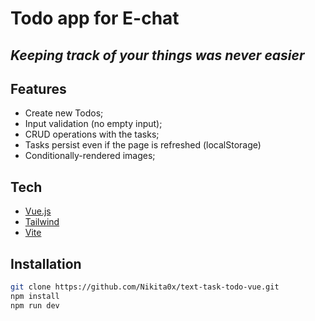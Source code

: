 # Todo app for E-chat
## _Keeping track of your things was never easier_


## Features

- Create new Todos;
- Input validation (no empty input);
- CRUD operations with the tasks;
- Tasks persist even if the page is refreshed (localStorage)
- Conditionally-rendered images;

## Tech

- [Vue.js]  
- [Tailwind]
- [Vite]

## Installation

```sh
git clone https://github.com/Nikita0x/text-task-todo-vue.git
npm install
npm run dev
```

   [Vue.js]: <https://vuejs.org/>
   [Tailwind]: <https://tailwindcss.com/>
   [Vite]: <https://vitejs.dev/>
